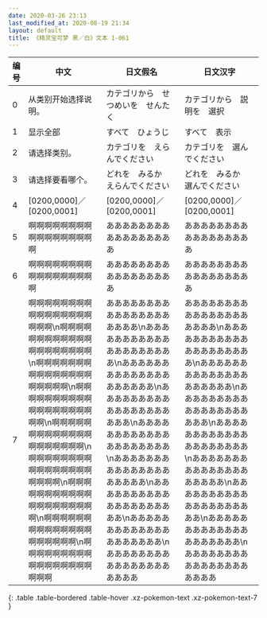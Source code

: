 ```yaml
---
date: 2020-03-26 23:13
last_modified_at: 2020-08-19 21:34
layout: default
title: 《精灵宝可梦 黑／白》文本 1-061
---
```

| 编号 | 中文 | 日文假名 | 日文汉字 |
| ---- | ---- | ---- | --- |
| 0 | 从类别开始选择说明。 | カテゴリから　せつめいを　せんたく | カテゴリから　説明を　選択 |
| 1 | 显示全部 | すべて　ひょうじ | すべて　表示 |
| 2 | 请选择类别。 | カテゴリを　えらんでください | カテゴリを　選んでください |
| 3 | 请选择要看哪个。 | どれを　みるか　えらんでください | どれを　みるか　選んでください |
| 4 | [0200,0000]／[0200,0001] | [0200,0000]／[0200,0001] | [0200,0000]／[0200,0001] |
| 5 | 啊啊啊啊啊啊啊啊啊啊啊啊啊啊啊啊啊 | あああああああああああああああああ | あああああああああああああああああ |
| 6 | 啊啊啊啊啊啊啊啊啊啊啊啊啊啊啊啊啊 | あああああああああああああああああ | あああああああああああああああああ |
| 7 | 啊啊啊啊啊啊啊啊啊啊啊啊啊啊啊啊啊啊啊\n啊啊啊啊啊啊啊啊啊啊啊啊啊啊啊啊啊啊啊啊\n啊啊啊啊啊啊啊啊啊啊啊啊啊啊啊啊啊啊啊啊\n啊啊啊啊啊啊啊啊啊啊啊啊啊啊啊啊啊啊啊啊\n啊啊啊啊啊啊啊啊啊啊啊啊啊啊啊啊啊啊啊啊\n啊啊啊啊啊啊啊啊啊啊啊啊啊啊啊啊啊啊啊啊\n啊啊啊啊啊啊啊啊啊啊啊啊啊啊啊啊啊啊啊啊\n啊啊啊啊啊啊啊啊啊啊啊啊啊啊啊啊啊啊啊啊\n啊啊啊啊啊啊啊啊啊啊啊啊啊啊啊啊啊啊啊啊 | ああああああああああああああああああああ\nああああああああああああああああああああ\nああああああああああああああああああああ\nああああああああああああああああああああ\nああああああああああああああああああああ\nああああああああああああああああああああ\nああああああああああああああああああああ\nああああああああああああああああああああ\nああああああああああああああああああああ | ああああああああああああああああああああ\nああああああああああああああああああああ\nああああああああああああああああああああ\nああああああああああああああああああああ\nああああああああああああああああああああ\nああああああああああああああああああああ\nああああああああああああああああああああ\nああああああああああああああああああああ\nああああああああああああああああああああ |
{: .table .table-bordered .table-hover .xz-pokemon-text .xz-pokemon-text-7 }